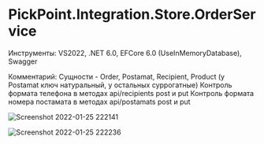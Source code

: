 # PickPoint.Integration.Store.OrderService
Инструменты: VS2022, .NET 6.0, EFCore 6.0 (UseInMemoryDatabase), Swagger

Комментарий: Сущности - Order, Postamat, Recipient, Product (у Postamat ключ натуральный, у остальных суррогатные)
Контроль формата телефона в методах api/recipients post и put 
Контроль формата номера постамата в методах api/postamats post и put 

![Screenshot 2022-01-25 222141](https://user-images.githubusercontent.com/1316638/151045140-f7ccb2db-0b96-485f-87f3-d5af201406a0.png)

![Screenshot 2022-01-25 222236](https://user-images.githubusercontent.com/1316638/151045164-c82fc766-4535-4790-9323-7b0d6bc4df56.png)
